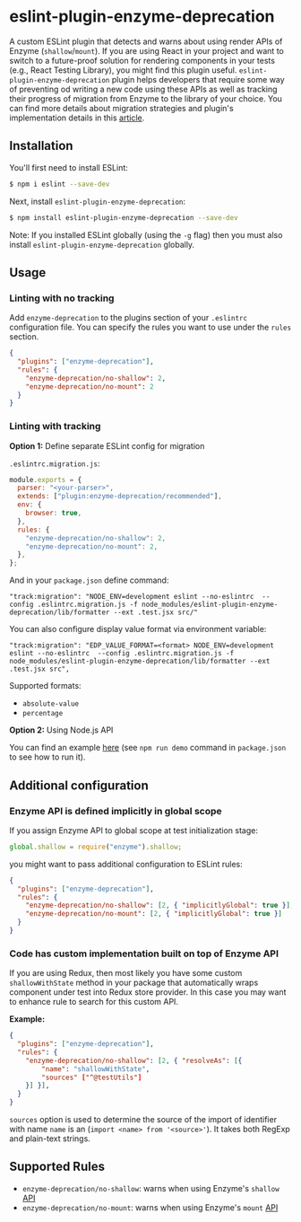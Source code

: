 # eslint-plugin-enzyme-deprecation

A custom ESLint plugin that detects and warns about using render APIs of Enzyme (`shallow`/`mount`). If you are using React in your project and want to switch to a future-proof solution for rendering components in your tests (e.g., React Testing Library), you might find this plugin useful. `eslint-plugin-enzyme-deprecation` plugin helps developers that require some way of preventing od writing a new code using these APIs as well as tracking their progress of migration from Enzyme to the library of your choice. You can find more details about migration strategies and plugin's implementation details in this [article](https://thesametech.com/migrate-away-from-enzyme/).

## Installation

You'll first need to install ESLint:

```bash
$ npm i eslint --save-dev
```

Next, install `eslint-plugin-enzyme-deprecation`:

```bash
$ npm install eslint-plugin-enzyme-deprecation --save-dev
```

Note: If you installed ESLint globally (using the `-g` flag) then you must also install `eslint-plugin-enzyme-deprecation` globally.

## Usage

### Linting with no tracking

Add `enzyme-deprecation` to the plugins section of your `.eslintrc` configuration file. You can specify the rules you want to use under the `rules` section.

```json
{
  "plugins": ["enzyme-deprecation"],
  "rules": {
    "enzyme-deprecation/no-shallow": 2,
    "enzyme-deprecation/no-mount": 2
  }
}
```

### Linting with tracking

**Option 1:** Define separate ESLint config for migration

`.eslintrc.migration.js`:

```js
module.exports = {
  parser: "<your-parser>",
  extends: ["plugin:enzyme-deprecation/recommended"],
  env: {
    browser: true,
  },
  rules: {
    "enzyme-deprecation/no-shallow": 2,
    "enzyme-deprecation/no-mount": 2,
  },
};
```

And in your `package.json` define command:

```
"track:migration": "NODE_ENV=development eslint --no-eslintrc  --config .eslintrc.migration.js -f node_modules/eslint-plugin-enzyme-deprecation/lib/formatter --ext .test.jsx src/"
```

You can also configure display value format via environment variable:

```
"track:migration": "EDP_VALUE_FORMAT=<format> NODE_ENV=development eslint --no-eslintrc  --config .eslintrc.migration.js -f node_modules/eslint-plugin-enzyme-deprecation/lib/formatter --ext .test.jsx src",
```

Supported formats:

- `absolute-value`
- `percentage`

**Option 2:** Using Node.js API

You can find an example [here](https://github.com/sr-shifu/eslint-plugin-enzyme-deprecation/blob/main/examples/run.js) (see `npm run demo` command in `package.json` to see how to run it).

## Additional configuration

### Enzyme API is defined implicitly in global scope

If you assign Enzyme API to global scope at test initialization stage:

```js
global.shallow = require("enzyme").shallow;
```

you might want to pass additional configuration to ESLint rules:

```json
{
  "plugins": ["enzyme-deprecation"],
  "rules": {
    "enzyme-deprecation/no-shallow": [2, { "implicitlyGlobal": true }],
    "enzyme-deprecation/no-mount": [2, { "implicitlyGlobal": true }]
  }
}
```

### Code has custom implementation built on top of Enzyme API

If you are using Redux, then most likely you have some custom `shallowWithState` method in your package that automatically wraps component under test into Redux store provider. In this case you may want to enhance rule to search for this custom API.

**Example:**

```json
{
  "plugins": ["enzyme-deprecation"],
  "rules": {
    "enzyme-deprecation/no-shallow": [2, { "resolveAs": [{
        "name": "shallowWithState",
        "sources" ["^@testUtils"]
    }] }],
  }
}
```

`sources` option is used to determine the source of the import of identifier with name `name` is an (`import <name> from '<source>'`). It takes both RegExp and plain-text strings.

## Supported Rules

- `enzyme-deprecation/no-shallow`: warns when using Enzyme's `shallow` [API](https://enzymejs.github.io/enzyme/docs/api/shallow.html)
- `enzyme-deprecation/no-mount`: warns when using Enzyme's `mount` [API](https://enzymejs.github.io/enzyme/docs/api/mount.html)
